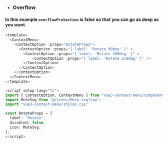 - ### Overflow

#### In this example `overflowProtection` is false so that you can go as deep as you want.

```ts
<template>
  <ContextMenu>
    <ContextOption :props="RotateProps">
      <ContextOption :props="{ label: 'Rotate 90deg' }" >
        <ContextOption :props="{ label: 'Rotate 180deg' }" >
            <ContextOption :props="{ label: 'Rotate 270deg' }" />
        </ContextOption>
      </ContextOption>
    </ContextOption>
  </ContextMenu>
</template>

<script setup lang="ts">
import { ContextOption, ContextMenu } from "vue3-context-menu/components";
import MuteSvg from "@/icons/Mute.svg?raw";
import "vue3-context-menu/styles.css"

const RotateProps = {
  label: "Rotate",
  disabled: false,
  icon: MuteSvg,
};
</script>
```
